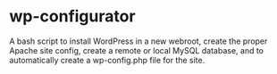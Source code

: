 wp-configurator
===============

A bash script to install WordPress in a new webroot, create the proper Apache site config, create a remote or local MySQL database, and to automatically create a wp-config.php file for the site.
